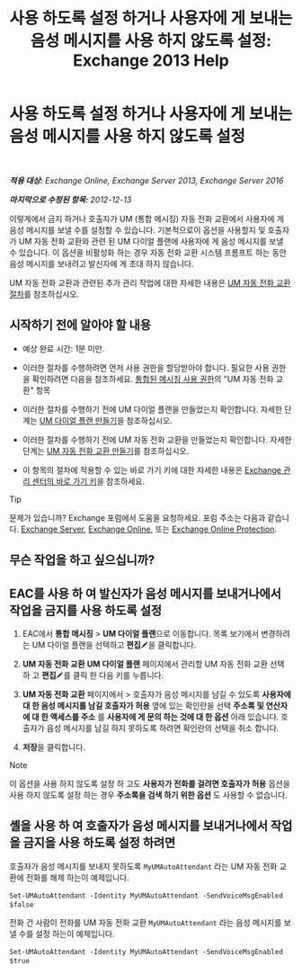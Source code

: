 ﻿---
title: '사용 하도록 설정 하거나 사용자에 게 보내는 음성 메시지를 사용 하지 않도록 설정: Exchange 2013 Help'
TOCTitle: 사용 하도록 설정 하거나 사용자에 게 보내는 음성 메시지를 사용 하지 않도록 설정
ms:assetid: faa300d8-2534-40db-8ef9-428be8bb7934
ms:mtpsurl: https://technet.microsoft.com/ko-kr/library/Dd351277(v=EXCHG.150)
ms:contentKeyID: 52057990
ms.date: 05/22/2018
mtps_version: v=EXCHG.150
ms.translationtype: MT
---

# 사용 하도록 설정 하거나 사용자에 게 보내는 음성 메시지를 사용 하지 않도록 설정

 

_**적용 대상:** Exchange Online, Exchange Server 2013, Exchange Server 2016_

_**마지막으로 수정된 항목:** 2012-12-13_

이렇게에서 금지 하거나 호출자가 UM (통합 메시징) 자동 전화 교환에서 사용자에 게 음성 메시지를 보낼 수를 설정할 수 있습니다. 기본적으로이 옵션을 사용할지 및 호출자가 UM 자동 전화 교환와 관련 된 UM 다이얼 플랜에 사용자에 게 음성 메시지를 보낼 수 있습니다. 이 옵션을 비활성화 하는 경우 자동 전화 교환 시스템 프롬프트 하는 동안 음성 메시지를 보내려고 발신자에 게 초대 하지 않습니다.

UM 자동 전화 교환과 관련된 추가 관리 작업에 대한 자세한 내용은 [UM 자동 전화 교환 절차](um-auto-attendant-procedures-exchange-2013-help.md)를 참조하십시오.

## 시작하기 전에 알아야 할 내용

  - 예상 완료 시간: 1분 미만.

  - 이러한 절차를 수행하려면 먼저 사용 권한을 할당받아야 합니다. 필요한 사용 권한을 확인하려면 다음을 참조하세요. [통합된 메시징 사용 권한](unified-messaging-permissions-exchange-2013-help.md)의 "UM 자동 전화 교환" 항목

  - 이러한 절차를 수행하기 전에 UM 다이얼 플랜을 만들었는지 확인합니다. 자세한 단계는 [UM 다이얼 플랜 만들기](create-a-um-dial-plan-exchange-2013-help.md)을 참조하십시오.

  - 이러한 절차를 수행하기 전에 UM 자동 전화 교환을 만들었는지 확인합니다. 자세한 단계는 [UM 자동 전화 교환 만들기](create-a-um-auto-attendant-exchange-2013-help.md)를 참조하십시오.

  - 이 항목의 절차에 적용할 수 있는 바로 가기 키에 대한 자세한 내용은 [Exchange 관리 센터의 바로 가기 키](keyboard-shortcuts-in-the-exchange-admin-center-exchange-online-protection-help.md)을 참조하세요.


> [!TIP]
> 문제가 있습니까? Exchange 포럼에서 도움을 요청하세요. 포럼 주소는 다음과 같습니다. <A href="https://go.microsoft.com/fwlink/p/?linkid=60612">Exchange Server</A>, <A href="https://go.microsoft.com/fwlink/p/?linkid=267542">Exchange Online</A>, 또는 <A href="https://go.microsoft.com/fwlink/p/?linkid=285351">Exchange Online Protection</A>.



## 무슨 작업을 하고 싶으십니까?

## EAC를 사용 하 여 발신자가 음성 메시지를 보내거나에서 작업을 금지를 사용 하도록 설정

1.  EAC에서 **통합 메시징** \> **UM 다이얼 플랜**으로 이동합니다. 목록 보기에서 변경하려는 UM 다이얼 플랜을 선택하고 **편집**![편집 아이콘](images/JJ218640.6f53ccb2-1f13-4c02-bea0-30690e6ea71d(EXCHG.150).gif "편집 아이콘")을 클릭합니다.

2.  **UM 자동 전화 교환** **UM 다이얼 플랜** 페이지에서 관리할 UM 자동 전화 교환 선택 하 고 **편집**![편집 아이콘](images/JJ218640.6f53ccb2-1f13-4c02-bea0-30690e6ea71d(EXCHG.150).gif "편집 아이콘")를 클릭 한 다음 키를 누릅니다.

3.  **UM 자동 전화 교환** 페이지에서 \> 호출자가 음성 메시지를 남길 수 있도록 **사용자에 대 한 음성 메시지를 남길 호출자가 허용** 옆에 있는 확인란을 선택 **주소록 및 연산자에 대 한 액세스를 주소** 를 **사용자에 게 문의 하는 것에 대 한 옵션** 아래 있습니다. 호출자가 음성 메시지를 남길 하지 못하도록 하려면 확인란의 선택을 취소 합니다.

4.  **저장**을 클릭합니다.


> [!NOTE]
> 이 옵션을 사용 하지 않도록 설정 하 고도 <STRONG>사용자가 전화를 걸려면 호출자가 허용</STRONG> 옵션을 사용 하지 않도록 설정 하는 경우 <STRONG>주소록을 검색 하기 위한 옵션</STRONG> 도 사용할 수 없습니다.



## 셸을 사용 하 여 호출자가 음성 메시지를 보내거나에서 작업을 금지을 사용 하도록 설정 하려면

호출자가 음성 메시지를 보내지 못하도록 `MyUMAutoAttendant` 라는 UM 자동 전화 교환에 전화를 해제 하는이 예제입니다.

    Set-UMAutoAttendant -Identity MyUMAutoAttendant -SendVoiceMsgEnabled $false

전화 건 사람이 전화를 UM 자동 전화 교환 `MyUMAutoAttendant` 라는 음성 메시지를 보낼 수를 설정 하는이 예제입니다.

    Set-UMAutoAttendant -Identity MyUMAutoAttendant -SendVoiceMsgEnabled $true

